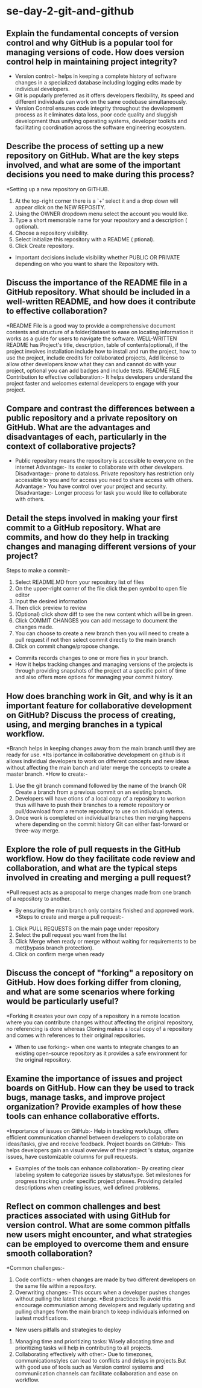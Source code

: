 # se-day-2-git-and-github
## Explain the fundamental concepts of version control and why GitHub is a popular tool for managing versions of code. How does version control help in maintaining project integrity?
* Version control:- helps in keeping a complete history of software changes in a specialized database including logging edits made by individual developers.
* Git is popularly preferred as it offers developers flexibility, its speed and different individuals can work on the same codebase simultaneously.
* Version Control ensures code integrity throughout the development process as it eliminates data loss, poor code quality and sluggish development thus unifying operating systems, developer toolkits and facilitating coordination across the software engineering ecosystem.

## Describe the process of setting up a new repository on GitHub. What are the key steps involved, and what are some of the important decisions you need to make during this process?
*Setting up a new repository on GITHUB.
1. At the top-right corner there is a `+' select it and a drop down will appear click on the NEW REPOSITY.
2. Using the OWNER dropdown menu select the account you would like.
3. Type a short memorable name for your repository and a description ( optional).
4. Choose a repository visibility.
5. Select initialize this repository with a README ( ptional).
6. Click Create repository.
* Important decisions include visibility whether PUBLIC OR PRIVATE depending on who you want to share the Repository with.
  
## Discuss the importance of the README file in a GitHub repository. What should be included in a well-written README, and how does it contribute to effective collaboration?
*README File is a good way to provide a comprehensive document contents and structure of a folder/dataset to ease on locating information it works as a guide for users to navigate the software.
WELL-WRITTEN README has Project's title, description, table of contents(optional), if the project involves installation include how to install and run the project, how to use the project, include credits for collaborated projects, Add license to allow other developers know what they can and cannot do with your project, optional you can add badges and include tests.
README FILE Contribution to effective collaboration:- It helps developers understand the project faster and welcomes external developers to engage with your project. 

## Compare and contrast the differences between a public repository and a private repository on GitHub. What are the advantages and disadvantages of each, particularly in the context of collaborative projects?
* Public repository means the repository is accessible to everyone on the internet
Advantage:- Its easier to collaborate with other developers.
Disadvantage:- prone to dataloss.
Private repository has restriction only accessible to you and for access you need to share access with others.
Advantage:- You have control over your project and security.
Disadvantage:- Longer process for task you would like to collaborate with others.


## Detail the steps involved in making your first commit to a GitHub repository. What are commits, and how do they help in tracking changes and managing different versions of your project? 
Steps to make a commit:-
1) Select README.MD from your repository list of files
2) On the upper-right corner of the file click the pen symbol to open file editor
3) Input the desired information
4) Then click preview to review 
5) (Optional) click show diff to see the new content which will be in green.
6) Click COMMIT CHANGES you can add message to document the changes made.
7) You can choose to create a new branch then you will need to create a pull request if not then select commit directly to the main branch
8) Click on commit change/propose change.
* Commits records changes to one or more fies in your branch.
* How it helps tracking changes and managing versions of the projects is through providing snapshots of the project at a specific point of time and also offers more options for managing your commit history.


## How does branching work in Git, and why is it an important feature for collaborative development on GitHub? Discuss the process of creating, using, and merging branches in a typical workflow.
*Branch helps in keeping changes away from the main branch until they are ready for use.
*Its iportance in collaborative development on github is it allows individual developers to work on different concepts and new ideas without affecting the main banch and later merge the concepts to create a master branch.
*How to create:-
1) Use the git branch command followed by the name of the branch OR Create a branch from a previous commit on an existing branch.
2) Developers will have otions of a local copy of a repository to workon thus will have to push their branches to a remote repository or pull/download from a remote repository to use on individual sytems.
3) Once work is completed on individual branches then merging happens where depending on the commit history Git can either fast-forward or three-way merge.

   
## Explore the role of pull requests in the GitHub workflow. How do they facilitate code review and collaboration, and what are the typical steps involved in creating and merging a pull request?
*Pull request acts as a proposal to merge changes made from one branch of a repository to another.
* By ensuring the main branch only contains finished and approved work.
*Steps to create and merge a pull request:-
1) Click PULL REQUESTS on the main page under repository
2) Select the pull request you want from the list
3) Click Merge when ready or merge without waiting for requirements to be met(bypass branch protection).
4) Click on confirm merge when ready
   
## Discuss the concept of "forking" a repository on GitHub. How does forking differ from cloning, and what are some scenarios where forking would be particularly useful?
*Forking it creates your own copy of a repository in a remote location where you can contribute changes without affecting the original repository, no referencing is done whereas Cloning makes a local copy of a repository and comes with references to their original repositories.
* When to use forking:- when one wants to integrate changes to an existing open-source repository as it provides a safe environment for the original repository.
  
## Examine the importance of issues and project boards on GitHub. How can they be used to track bugs, manage tasks, and improve project organization? Provide examples of how these tools can enhance collaborative efforts.
*Importance of issues on GitHub:- Help in tracking work/bugs, offers efficient communication channel between developers to collaborate on ideas/tasks, give and receive feedback. Project boards on GitHub:- This helps developers gain an visual overview of their project 's status, organize issues, have customizable columns for pull requests.
* Examples of the tools can enhance collaboration:- By creating clear labeling system to categorize issues by status/type. Set milestones for progress tracking under specific project phases. Providing detailed descriptions when creating issues, well defined problems.


## Reflect on common challenges and best practices associated with using GitHub for version control. What are some common pitfalls new users might encounter, and what strategies can be employed to overcome them and ensure smooth collaboration?
*Common challenges:-
1) Code conflicts:- when changes are made by two different developers on the same file within a repository. 
2) Overwriting changes:- This occurs when a developer pushes changes without pulling the latest change.
*Best practices:To avoid this encourage communiation among developers and regularly updating and pulling changes from the main branch to keep individuals informed on lastest modifications.
* New users pitfalls and strategies to deploy
1) Managing time and prioritizing tasks: Wisely allocating time and prioritizing tasks will help in contributing to all projects.
2) Collaborating effectively with other:- Due to timezones, communicationstyles can lead to conflicts and delays in projects.But with good use of tools such as Version control systems and communiication channels can facilitate collaboration and ease on workflow.
